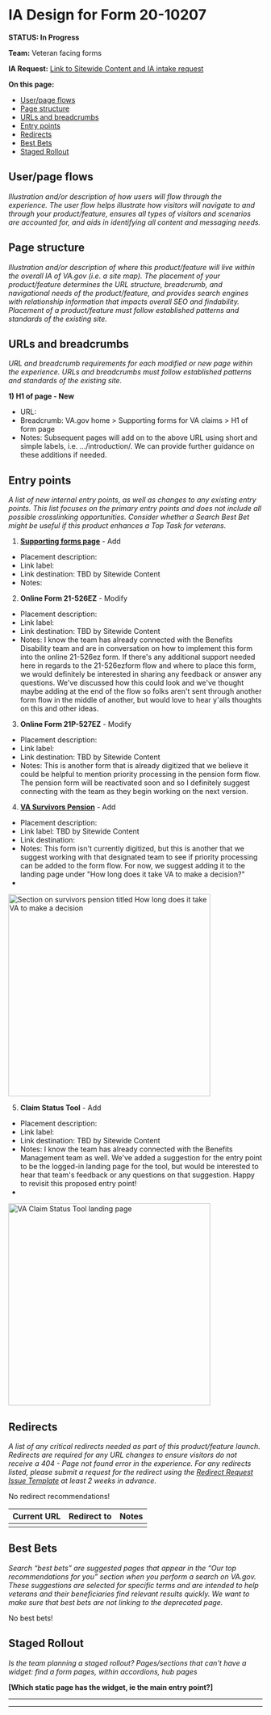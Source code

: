 # IA Design for Form 20-10207
**STATUS: In Progress**

**Team:** Veteran facing forms

**IA Request:** [Link to Sitewide Content and IA intake request](https://github.com/department-of-veterans-affairs/va.gov-team/issues/67851)

**On this page:**
- [User/page flows](#flows)
- [Page structure](#map)
- [URLs and breadcrumbs](#url)
- [Entry points](#nav)
- [Redirects](#redirects)
- [Best Bets](#bestbets)
- [Staged Rollout](#stagedrollout)


## <a name="flows"></a>User/page flows <br>
*Illustration and/or description of how users will flow through the experience. The user flow helps illustrate how visitors will navigate to and through your product/feature, ensures all types of visitors and scenarios are accounted for, and aids in identifying all content and messaging needs.*


## <a name="map"></a>Page structure<br>
*Illustration and/or description of where this product/feature will live within the overall IA of VA.gov (i.e. a site map). The placement of your product/feature determines the URL structure, breadcrumb, and navigational needs of the product/feature, and provides search engines with relationship information that impacts overall SEO and findability. Placement of a product/feature must follow established patterns and standards of the existing site.*



## <a name="url"></a>URLs and breadcrumbs
*URL and breadcrumb requirements for each modified or new page within the experience. URLs and breadcrumbs must follow established patterns and standards of the existing site.*

**1) H1 of page - New**
- URL:
- Breadcrumb: VA.gov home > Supporting forms for VA claims > H1 of form page
- Notes: Subsequent pages will add on to the above URL using short and simple labels, i.e. .../introduction/. We can provide further guidance on these additions if needed.

## <a name="nav"></a>Entry points <br>
*A list of new internal entry points, as well as changes to any existing entry points. This list focuses on the primary entry points and does not include all possible crosslinking opportunities. Consider whether a Search Best Bet might be useful if this product enhances a Top Task for veterans.*


1. **[Supporting forms page](https://www.va.gov/supporting-forms-for-claims/)** - Add
  - Placement description: 
  - Link label: 
  - Link destination: TBD by Sitewide Content
  - Notes: 

2. **Online Form 21-526EZ** - Modify
  - Placement description:
  - Link label:
  - Link destination: TBD by Sitewide Content
  - Notes: I know the team has already connected with the Benefits Disability team and are in conversation on how to implement this form into the online 21-526ez form. If there's any additional support needed here in regards to the 21-526ezform flow and where to place this form, we would definitely be interested in sharing any feedback or answer any questions. We've discussed how this could look and we've thought maybe adding at the end of the flow so folks aren't sent through another form flow in the middle of another, but would love to hear y'alls thoughts on this and other ideas.

3. **Online Form 21P-527EZ** - Modify
  - Placement description: 
  - Link label:
  - Link destination: TBD by Sitewide Content
  - Notes: This is another form that is already digitized that we believe it could be helpful to mention priority processing in the pension form flow. The pension form will be reactivated soon and so I definitely suggest connecting with the team as they begin working on the next version.

4. **[VA Survivors Pension](https://www.va.gov/pension/survivors-pension/)** - Add
  - Placement description: 
  - Link label: TBD by Sitewide Content
  - Link destination: 
  - Notes: This form isn't currently digitized, but this is another that we suggest working with that designated team to see if priority processing can be added to the form flow. For now, we suggest adding it to the landing page under "How long does it take VA to make a decision?"
  - 
<img width="400" alt="Section on survivors pension titled How long does it take VA to make a decision" src="https://github.com/department-of-veterans-affairs/va.gov-team/assets/122128479/8dcbb34d-dac8-4cb4-8171-e6bf22d01b9e">

5. **Claim Status Tool** - Add
  - Placement description: 
  - Link label:
  - Link destination: TBD by Sitewide Content
  - Notes: I know the team has already connected with the Benefits Management team as well. We've added a suggestion for the entry point to be the logged-in landing page for the tool, but would be interested to hear that team's feedback or any questions on that suggestion. Happy to revisit this proposed entry point!
  - 
<img width="400" alt="VA Claim Status Tool landing page" src="https://github.com/department-of-veterans-affairs/va.gov-team/assets/122128479/8f79a19a-5e19-4763-9bb7-fb049bf3af6e">


## <a name="redirects"></a>Redirects <br>
*A list of any critical redirects needed as part of this product/feature launch. Redirects are required for any URL changes to ensure visitors do not receive a 404 - Page not found error in the experience. For any redirects listed, please submit a request for the redirect using the [Redirect Request Issue Template](https://github.com/department-of-veterans-affairs/va.gov-team/issues/new?assignees=jennymayoco%2C+kristinoletmuskat%2C+strelichl%2C+FranECross&labels=sitewide+CAIA%2C+Sitewide+IA%2C+Public+Websites%2C+VA.gov+frontend%2C+Redirect+request&projects=&template=redirect-request.md&title=Redirect+Request) at least 2 weeks in advance.*  

No redirect recommendations!

Current URL | Redirect to | Notes
--- | --- | ---
 |  | 
 

## <a name="bestbets"></a>Best Bets<br>
*Search “best bets” are suggested pages that appear in the “Our top recommendations for you” section when you perform a search on VA.gov. These suggestions are selected for specific terms and are intended to help veterans and their beneficiaries find relevant results quickly. We want to make sure that best bets are not linking to the deprecated page.*

No best bets!

## <a name="stagedrollout"></a>Staged Rollout<br>
*Is the team planning a staged rollout? Pages/sections that can't have a widget: find a form pages, within accordions, hub pages*

**[Which static page has the widget, ie the main entry point?]**




<hr>
<hr>
